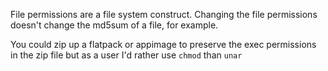File permissions are a file system construct. Changing the file permissions doesn't change the md5sum of a file, for example.

You could zip up a flatpack or appimage to preserve the exec permissions in the zip file but as a user I'd rather use `chmod` than `unar`
